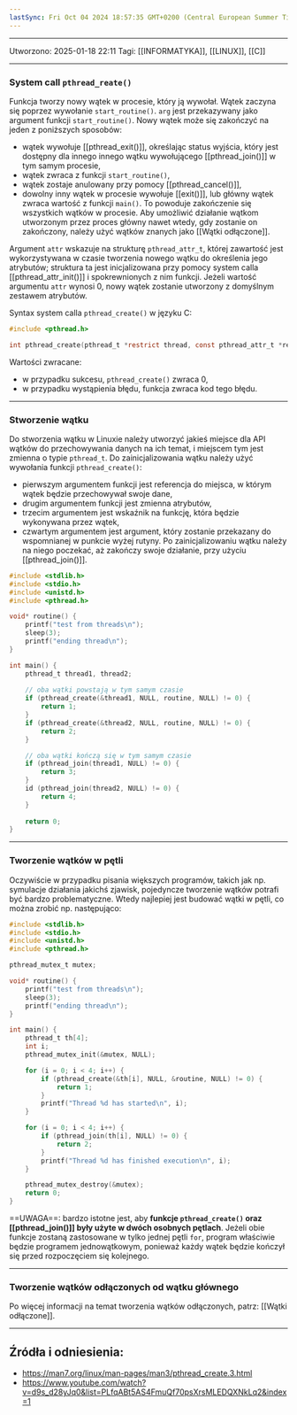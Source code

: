 ```yaml
---
lastSync: Fri Oct 04 2024 18:57:35 GMT+0200 (Central European Summer Time)
---
```


---
Utworzono: 2025-01-18 22:11
Tagi: [[INFORMATYKA]], [[LINUX]], [[C]]

---

### **System call `pthread_reate()`**
Funkcja tworzy nowy wątek w procesie, który ją wywołał. Wątek zaczyna się poprzez wywołanie `start_routine()`. `arg` jest przekazywany jako argument funkcji `start_routine()`. Nowy wątek może się zakończyć na jeden z poniższych sposobów:
- wątek wywołuje [[pthread_exit()]], określając status wyjścia, który jest dostępny dla innego innego wątku wywołującego [[pthread_join()]] w tym samym procesie,
- wątek zwraca z funkcji `start_routine()`,
- wątek zostaje anulowany przy pomocy [[pthread_cancel()]],
- dowolny inny wątek w procesie wywołuje [[exit()]], lub główny wątek zwraca wartość z funkcji `main()`. To powoduje zakończenie się wszystkich wątków w procesie. Aby umożliwić działanie wątkom utworzonym przez proces główny nawet wtedy, gdy zostanie on zakończony, należy użyć wątków znanych jako [[Wątki odłączone]].

Argument `attr` wskazuje na strukturę `pthread_attr_t`, której zawartość jest wykorzystywana w czasie tworzenia nowego wątku do określenia jego atrybutów; struktura ta jest inicjalizowana przy pomocy system calla [[pthread_attr_init()]] i spokrewnionych z nim funkcji. Jeżeli wartość argumentu `attr` wynosi 0, nowy wątek zostanie utworzony z domyślnym zestawem atrybutów.

Syntax system calla `pthread_create()` w języku C:

```c
#include <pthread.h>

int pthread_create(pthread_t *restrict thread, const pthread_attr_t *restricr attr, void *(*start_routinie)(void *), void *restrict arg);
```

Wartości zwracane:
- w przypadku sukcesu, `pthread_create()` zwraca 0,
- w przypadku wystąpienia błędu, funkcja zwraca kod tego błędu.

---
### **Stworzenie wątku**
Do stworzenia wątku w Linuxie należy utworzyć jakieś miejsce dla API wątków do przechowywania danych na ich temat, i miejscem tym jest zmienna o typie `pthread_t`. Do zainicjalizowania wątku należy użyć wywołania funkcji `pthread_create()`:
- pierwszym argumentem funkcji jest referencja do miejsca, w którym wątek będzie przechowywał swoje dane,
- drugim argumentem funkcji jest zmienna atrybutów, 
- trzecim argumentem jest wskaźnik na funkcję, która będzie wykonywana przez wątek,
- czwartym argumentem jest argument, który zostanie przekazany do wspomnianej w punkcie wyżej rutyny.
Po zainicjalizowaniu wątku należy na niego poczekać, aż zakończy swoje działanie, przy użyciu [[pthread_join()]]. 

```c
#include <stdlib.h>
#include <stdio.h>
#include <unistd.h>
#include <pthread.h>

void* routine() {
	printf("test from threads\n");
	sleep(3);
	printf("ending thread\n");
}

int main() {
	pthread_t thread1, thread2;
	
	// oba wątki powstają w tym samym czasie
	if (pthread_create(&thread1, NULL, routine, NULL) != 0) {
		return 1;
	}
	if (pthread_create(&thread2, NULL, routine, NULL) != 0) {
		return 2;
	}

	// oba wątki kończą się w tym samym czasie
	if (pthread_join(thread1, NULL) != 0) {
		return 3;
	}
	id (pthread_join(thread2, NULL) != 0) {
		return 4;
	}
	
	return 0;
}
```

---
### **Tworzenie wątków w pętli**
Oczywiście w przypadku pisania większych programów, takich jak np. symulacje działania jakichś zjawisk, pojedyncze tworzenie wątków potrafi być bardzo problematyczne. Wtedy najlepiej jest budować wątki w pętli, co można zrobić np. następująco:

```c
#include <stdlib.h>
#include <stdio.h>
#include <unistd.h>
#include <pthread.h>

pthread_mutex_t mutex;

void* routine() {
	printf("test from threads\n");
	sleep(3);
	printf("ending thread\n");
}

int main() {
	pthread_t th[4];
	int i;
	pthread_mutex_init(&mutex, NULL);

	for (i = 0; i < 4; i++) {
		if (pthread_create(&th[i], NULL, &routine, NULL) != 0) {
			return 1;
		}
		printf("Thread %d has started\n", i);
	}

	for (i = 0; i < 4; i++) {
		if (pthread_join(th[i], NULL) != 0) {
			return 2;
		}
		printf("Thread %d has finished execution\n", i);
	}

	pthread_mutex_destroy(&mutex);
	return 0;
}
```

==UWAGA==: bardzo istotne jest, aby **funkcje `pthread_create()` oraz [[pthread_join()]] były użyte w dwóch osobnych pętlach**. Jeżeli obie funkcje zostaną zastosowane w tylko jednej pętli `for`, program właściwie będzie programem jednowątkowym, ponieważ każdy wątek będzie kończył się przed rozpoczęciem się kolejnego. 

---
### **Tworzenie wątków odłączonych od wątku głównego**
Po więcej informacji na temat tworzenia wątków odłączonych, patrz: [[Wątki odłączone]].

---
## Źródła i odniesienia:
- https://man7.org/linux/man-pages/man3/pthread_create.3.html
- https://www.youtube.com/watch?v=d9s_d28yJq0&list=PLfqABt5AS4FmuQf70psXrsMLEDQXNkLq2&index=1